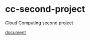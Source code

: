 # cc-second-project
Cloud Computing second project

[document](https://docs.google.com/document/d/1axB7KLjXoW-VdOvWxGWTyInWo-hXyV3AiM2IDel4BQU/edit#heading=h.tfs0uo5i4xvs)
